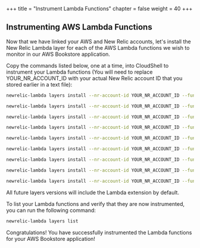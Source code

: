 +++
title = "Instrument Lambda Functions"
chapter = false
weight = 40
+++

## Instrumenting AWS Lambda Functions

Now that we have linked your AWS and New Relic accounts, let's install the New Relic Lambda layer for each of the AWS Lambda functions we wish to monitor in our AWS Bookstore application.

Copy the commands listed below, one at a time, into CloudShell to instrument your Lambda functions (You will need to replace YOUR_NR_ACCOUNT_ID with your actual New Relic account ID that you stored earlier in a text file):

```bash
newrelic-lambda layers install --nr-account-id YOUR_NR_ACCOUNT_ID --function mybookstore-ListOrdersInCart --upgrade

```

```bash
newrelic-lambda layers install --nr-account-id YOUR_NR_ACCOUNT_ID --function mybookstore-AddToCart --upgrade
```

```bash
newrelic-lambda layers install --nr-account-id YOUR_NR_ACCOUNT_ID --function mybookstore-ListOrders --upgrade
```

```bash
newrelic-lambda layers install --nr-account-id YOUR_NR_ACCOUNT_ID --function mybookstore-GetCartItem --upgrade
```

```bash
newrelic-lambda layers install --nr-account-id YOUR_NR_ACCOUNT_ID --function mybookstore-Checkout --upgrade
```

```bash
newrelic-lambda layers install --nr-account-id YOUR_NR_ACCOUNT_ID --function mybookstore-UpdateCart --upgrade
```

```bash
newrelic-lambda layers install --nr-account-id YOUR_NR_ACCOUNT_ID --function mybookstore-GetBook --upgrade
```

```bash
newrelic-lambda layers install --nr-account-id YOUR_NR_ACCOUNT_ID --function mybookstore-RemoveFromCart --upgrade
```

```bash
newrelic-lambda layers install --nr-account-id YOUR_NR_ACCOUNT_ID --function mybookstore-ListBooks --upgrade
```

All future layers versions will include the Lambda extension by default.

To list your Lambda functions and verify that they are now instrumented, you can run the following command:

```bash
newrelic-lambda layers list
```

Congratulations!  You have successfully instrumented the Lambda functions for your AWS Bookstore application!

